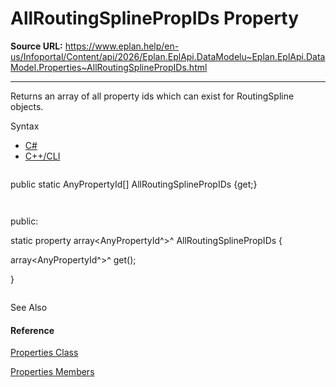 # AllRoutingSplinePropIDs Property

**Source URL:** https://www.eplan.help/en-us/Infoportal/Content/api/2026/Eplan.EplApi.DataModelu~Eplan.EplApi.DataModel.Properties~AllRoutingSplinePropIDs.html

---

Returns an array of all property ids which can exist for RoutingSpline objects.

Syntax

- [C#](#i-syntax-CS)
- [C++/CLI](#i-syntax-CPP2005)

```
```
public static AnyPropertyId[] AllRoutingSplinePropIDs {get;}
```
```

```
```
public:
static property array<AnyPropertyId^>^ AllRoutingSplinePropIDs {
   array<AnyPropertyId^>^ get();
}
```
```



See Also

#### Reference

[Properties Class](Eplan.EplApi.DataModelu~Eplan.EplApi.DataModel.Properties.html)
  
[Properties Members](Eplan.EplApi.DataModelu~Eplan.EplApi.DataModel.Properties_members.html)